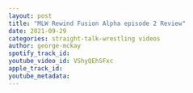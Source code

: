 ```yaml
---
layout: post
title: "MLW Rewind Fusion Alpha episode 2 Review"
date: 2021-09-29
categories: straight-talk-wrestling videos
author: george-mckay
spotify_track_id: 
youtube_video_id: VShyQEhSFxc
apple_track_id: 
youtube_metadata: 
---
```

